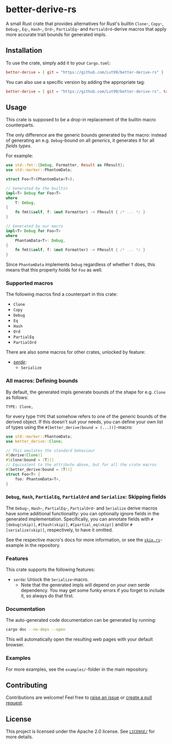 # better-derive-rs
A small Rust crate that provides alternatives for Rust's builtin `Clone`-, `Copy`-, `Debug`-, `Eq`-, `Hash`-, `Ord`-, `PartialEq`- and `PartialOrd`-derive macros that apply more accurate trait bounds for generated impls.


## Installation
To use the crate, simply add it to your `Cargo.toml`:
```toml
better-derive = { git = "https://github.com/Lut99/better-derive-rs" }
```

You can also use a specific version by adding the appropriate tag:
```toml
better-derive = { git = "https://github.com/Lut99/better-derive-rs", tag = "v1.5.0" }
```


## Usage
This crate is supposed to be a drop-in replacement of the builtin macro counterparts.

The only difference are the generic bounds generated by the macro: instead of generating an e.g. `Debug`-bound on all _generics_, it generates it for all _fields types_.

For example:
```rust
use std::fmt::{Debug, Formatter, Result as FResult};
use std::marker::PhantomData;

struct Foo<T>(PhantomData<T>);

// Generated by the builtin
impl<T> Debug for Foo<T>
where
    T: Debug,
{
    fn fmt(&self, f: &mut Formatter) -> FResult { /* ... */ }
}

// Generated by our macro
impl<T> Debug for Foo<T>
where
    PhantomData<T>: Debug,
{
    fn fmt(&self, f: &mut Formatter) -> FResult { /* ... */ }
}
```
Since `PhantomData` implements `Debug` regardless of whether `T` does, this means that this property holds for `Foo` as well.

### Supported macros
The following macros find a counterpart in this crate:
- `Clone`
- `Copy`
- `Debug`
- `Eq`
- `Hash`
- `Ord`
- `PartialEq`
- `PartialOrd`

There are also some macros for other crates, unlocked by feature:
- [_serde_](https://serde.rs):
  - `Serialize`

### All macros: Defining bounds
By default, the generated impls generate bounds of the shape for e.g. `Clone` as follows:
```plain
TYPE: Clone,
```
for every type `TYPE` that somehow refers to one of the generic bounds of the derived object. If this doesn't suit your needs, you can define your own list of types using the `#[better_derive(bound = (...))]`-macro:
```rust
use std::marker::PhantomData;
use better_derive::Clone;

// This emulates the standard behaviour
#[derive(Clone)]
#[clone(bound = (T))]
// Equivalent to the attribute above, but for all the crate macros
#[better_derive(bound = (T))]
struct Foo<T> {
    foo: PhantomData<T>,
}
```

### `Debug`, `Hash`, `PartialEq`, `PartialOrd` and `Serialize`: Skipping fields
The `Debug`-, `Hash`-, `PartialEq`-, `PartialOrd`- and `Serialize` derive macros have some additional functionality: you can optionally ignore fields in the generated implementation.
Specifically, you can annotate fields with `#[debug(skip)]`, `#[hash(skip)]`, `#[partial_eq(skip)]` and/or `#[serialize(skip)]`, respectively, to have it omitted.

See the respective macro's docs for more information, or see the [`skip.rs`](./examples/skip.rs)-example in the repository.

### Features
This crate supports the following features:
- `serde`: Unlock the `Serialize`-macro.
  - Note that the generated impls will depend on _your own_ serde dependency. You may get some funky errors if you forget to include it, so always do that first.

### Documentation
The auto-generated code documentation can be generated by running:
```sh
cargo doc --no-deps --open
```
This will automatically open the resulting web pages with your default browser.

### Examples
For more examples, see the `examples/`-folder in the main repository.


## Contributing
Contributions are welcome! Feel free to [raise an issue](https://github.com/Lut99/better-derive-rs/issues) or [create a pull request](https://github.com/Lut99/better-derive-rs/pulls).


## License
This project is licensed under the Apache 2.0 license. See [`LICENSE/`](./LICENSE) for more details.
